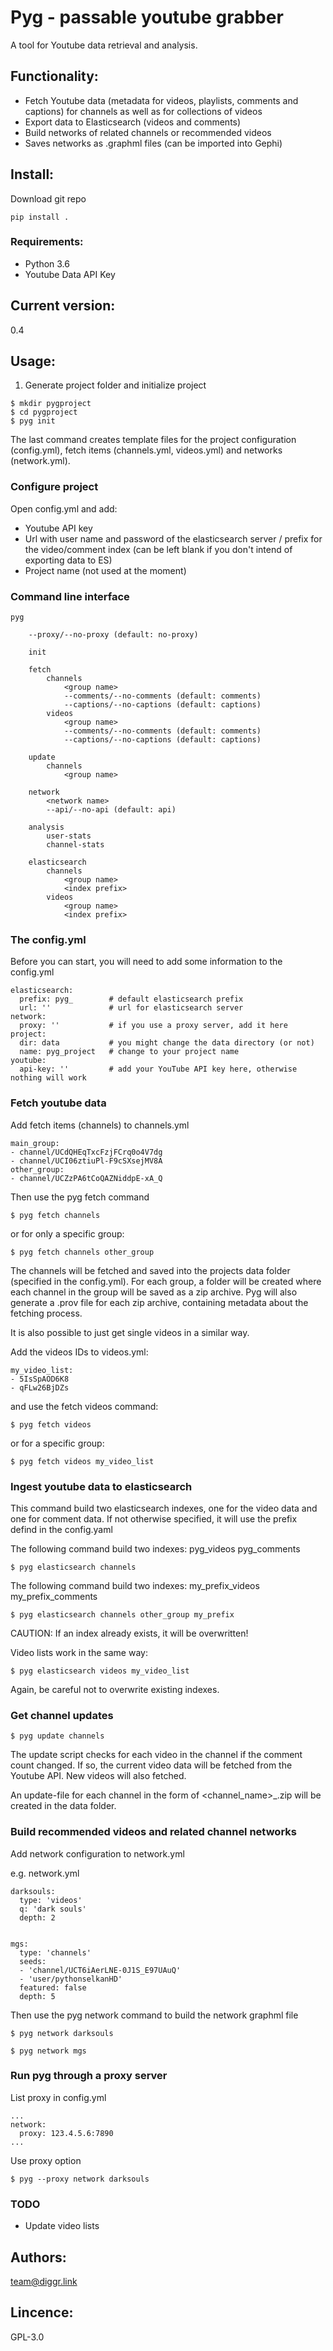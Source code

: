 # Pyg - passable youtube grabber

A tool for Youtube data retrieval and analysis.

## Functionality:
 
* Fetch Youtube data (metadata for videos, playlists, comments and captions) for channels as well as for collections of videos
* Export data to Elasticsearch (videos and comments)
* Build networks of related channels or recommended videos
* Saves networks as .graphml files (can be imported into Gephi)

## Install:

Download git repo

```
pip install .

```

### Requirements:

- Python 3.6
- Youtube Data API Key

## Current version:

0.4


## Usage:

1. Generate project folder and initialize project

```
$ mkdir pygproject
$ cd pygproject
$ pyg init

```
The last command creates template files for the project configuration (config.yml), fetch items (channels.yml, videos.yml) and networks (network.yml).

### Configure project

Open config.yml and add:
* Youtube API key
* Url with user name and password of the elasticsearch server / prefix for the video/comment index (can be left blank if you don't intend of exporting data to ES)
* Project name (not used at the moment)


### Command line interface

```
pyg

    --proxy/--no-proxy (default: no-proxy)

    init

    fetch
        channels
            <group name>
            --comments/--no-comments (default: comments)
            --captions/--no-captions (default: captions)
        videos
            <group name>
            --comments/--no-comments (default: comments)
            --captions/--no-captions (default: captions)

    update
        channels
            <group name>

    network
        <network name>
        --api/--no-api (default: api)

    analysis
        user-stats
        channel-stats

    elasticsearch
        channels
            <group name>
            <index prefix>
        videos
            <group name>
            <index prefix>
```

### The config.yml

Before you can start, you will need to add some information to the config.yml

```
elasticsearch:
  prefix: pyg_        # default elasticsearch prefix
  url: ''             # url for elasticsearch server
network:
  proxy: ''           # if you use a proxy server, add it here
project:         
  dir: data           # you might change the data directory (or not)
  name: pyg_project   # change to your project name
youtube:
  api-key: ''         # add your YouTube API key here, otherwise nothing will work
```



### Fetch youtube data

Add fetch items (channels) to channels.yml

```
main_group:
- channel/UCdQHEqTxcFzjFCrq0o4V7dg
- channel/UCI06ztiuPl-F9cSXsejMV8A
other_group:
- channel/UCZzPA6tCoQAZNiddpE-xA_Q
```

Then use the pyg fetch command

```
$ pyg fetch channels
```

or for only a specific group:

```
$ pyg fetch channels other_group
```

The channels will be fetched and saved into the projects data folder (specified in the config.yml). 
For each group, a folder will be created where each channel in the group will be saved as a zip archive. 
Pyg will also generate a .prov file for each zip archive, containing metadata about the fetching process.


It is also possible to just get single videos in a similar way.

Add the videos IDs to videos.yml:

```
my_video_list:
- 5IsSpAOD6K8
- qFLw26BjDZs
```

and use the fetch videos command:

```
$ pyg fetch videos 
```

or for a specific group:

```
$ pyg fetch videos my_video_list
```


### Ingest youtube data to elasticsearch

This command build two elasticsearch indexes, one for the video data and one for comment data.
If not otherwise specified, it will use the prefix defind in the config.yaml

The following command build two indexes:
pyg_videos
pyg_comments

```
$ pyg elasticsearch channels
```


The following command build two indexes:
my_prefix_videos
my_prefix_comments

```
$ pyg elasticsearch channels other_group my_prefix
```

CAUTION: If an index already exists, it will be overwritten!


Video lists work in the same way:

```
$ pyg elasticsearch videos my_video_list
```

Again, be careful not to overwrite existing indexes.


### Get channel updates 

```
$ pyg update channels
```

The update script checks for each video in the channel if the comment count changed. If so, the current video data will be fetched from the Youtube API.
New videos will also fetched.

An update-file for each channel in the form of <channel_name>_<timestamp>.zip will be created in the data folder.


### Build recommended videos and related channel networks

Add network configuration to network.yml

e.g. network.yml
```
darksouls:
  type: 'videos'
  q: 'dark souls'
  depth: 2


mgs:
  type: 'channels'
  seeds:
  - 'channel/UCT6iAerLNE-0J1S_E97UAuQ'
  - 'user/pythonselkanHD'
  featured: false
  depth: 5  
```

Then use the pyg network command to build the network graphml file

```
$ pyg network darksouls
```

```
$ pyg network mgs
```

### Run pyg through a proxy server

List proxy in config.yml

```
...
network:
  proxy: 123.4.5.6:7890
...
```

Use proxy option

```
$ pyg --proxy network darksouls
```

### TODO

- Update video lists


## Authors:
team@diggr.link

## Lincence:
GPL-3.0
